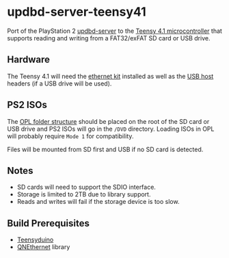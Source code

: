 # updbd-server-teensy41
Port of the PlayStation 2 [updbd-server](https://gitlab.com/ps2max/udpbd-server) to the [Teensy 4.1 microcontroller](https://www.pjrc.com/store/teensy41.html) that supports reading and writing from a FAT32/exFAT SD card or USB drive.

## Hardware

The Teensy 4.1 will need the [ethernet kit](https://www.pjrc.com/store/ethernet_kit.html) installed as well as the [USB host](https://www.pjrc.com/store/cable_usb_host_t36.html) headers (if a USB drive will be used).

## PS2 ISOs

The [OPL folder structure](https://www.ps2-home.com/forum/app.php/page/opl_folder_structure) should be placed on the root of the SD card or USB drive and PS2 ISOs will go in the `/DVD` directory. Loading ISOs in OPL will probably require `Mode 1` for compatibility.

Files will be mounted from SD first and USB if no SD card is detected.

## Notes

- SD cards will need to support the SDIO interface.
- Storage is limited to 2TB due to library support.
- Reads and writes will fail if the storage device is too slow.

## Build Prerequisites
- [Teensyduino](https://www.pjrc.com/teensy/teensyduino.html)
- [QNEthernet](https://github.com/ssilverman/QNEthernet) library
